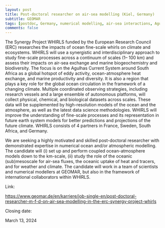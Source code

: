 ```yaml
---
layout: post
title: Post-doctoral researcher on air-sea modelling (Kiel, Germany)
subtitle: GEOMAR
tags: [postdoc, Germany, numerical modelling, air-sea interactions, Agulhas Current]
comments: false
---
```

The Synergy Project WHIRLS funded by the European Research Council (ERC) researches the impacts of ocean fine-scale whirls on climate and ecosystems. WHIRLS will use a synergistic and interdisciplinary approach to study fine-scale processes across a continuum of scales (1– 100 km) and assess their impacts on air-sea exchange and marine biogeochemistry and biodiversity. The focus is on the Agulhas Current System around South Africa as a global hotspot of eddy activity, ocean-atmosphere heat exchange, and marine productivity and diversity. It is also a region that plays a key role for the global ocean circulation in the framework of a changing climate. Multiple coordinated observing strategies, including research vessels and a large ensemble of autonomous platforms, will collect physical, chemical, and biological datasets across scales. These data will be supplemented by high-resolution models of the ocean and the atmosphere, as well as the latest data science methodologies. WHIRLS will improve the understanding of fine-scale processes and its representation in future earth system models for better predictions and projections of the future climate. WHIRLS consists of 4 partners in France, Sweden, South Africa, and Germany.

We are seeking a highly motivated and skilled post-doctoral researcher with demonstrated expertise in numerical ocean and/or atmospheric modelling. The candidate will (i) set up and perform coupled ocean-atmosphere models down to the km-scale, (ii) study the role of the oceanic (sub)mesoscale for air-sea fluxes, the oceanic uptake of heat and tracers, and for weather and climate. The candidate will work in a team of scientists and numerical modellers at GEOMAR, but also in the framework of international collaborators within WHIRLS.

Link:

https://www.geomar.de/en/karriere/job-single-en/post-doctoral-researcher-m-f-d-on-air-sea-modelling-in-the-erc-synergy-project-whirls

Closing date:

March 13, 2024
